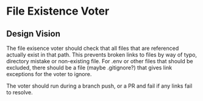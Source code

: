 # File Existence Voter

## Design Vision
The file exisence voter should check that all files that are referenced actually exist in that path. This prevents broken links to files by way of typo, directory mistake or non-existing file.
For .env or other files that should be excluded, there should be a file (maybe .gitignore?) that gives link exceptions for the voter to ignore.

The voter should run during a branch push, or a PR and fail if any links fail to resolve.
